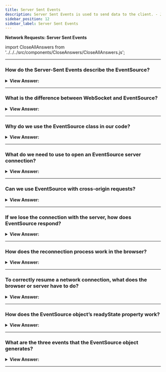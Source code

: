 ```yaml
---
title: Server Sent Events
description: Server Sent Events is used to send data to the client. - JavaScript Interview Questions and Answers
sidebar_position: 12
sidebar_label: Server Sent Events
---
```


**Network Requests: Server Sent Events**

import CloseAllAnswers from '../../../src/components/CloseAnswers/CloseAllAnswers.js';

<CloseAllAnswers />

---

### How do the Server-Sent Events describe the EventSource?

<details>
  <summary><strong>View Answer:</strong></summary>
  <div>
  <div><strong>Interview Response:</strong> The Server-Sent Events specification describes the built-in class EventSource, connecting with the server and allowing it to receive events from it. Like WebSocket, the connection is persistent, but several significant differences are apparent.
    </div>
  </div>
</details>

---

### What is the difference between WebSocket and EventSource?

<details>
  <summary><strong>View Answer:</strong></summary>
  <div>
  <div><strong>Interview Response:</strong> EventSource is like WebSocket; they both behave similarly. However, there are some differences between the two. WebSocket is bi-directional, and EventSource is uni-directional, where only the server sends data. Unlike WebSocket, EventSource is limited to text data and cannot process binary data by default. Another difference comes in the form of their protocol. WebSocket has its dedicated protocol, and EventSource relies on the HTTP protocol application layer. EventSource is a less-powerful way of communicating with the server than WebSocket, but that should not be considered a disadvantage.
    </div>
  </div>
</details>

---

### Why do we use the EventSource class in our code?

<details>
  <summary><strong>View Answer:</strong></summary>
  <div>
  <div><strong>Interview Response:</strong> The main reason: is simplicity. In many applications, the power of WebSocket is a little bit too much. When you need to receive a stream of data from the server: chat messages, market prices, or whatever. That is why EventSource is useful. Also, it supports auto-reconnect, something we need to implement manually with WebSocket. Besides, it is a plain old HTTP, not a new protocol.
    </div>
  </div>
</details>

---

### What do we need to use to open an EventSource server connection?

<details>
  <summary><strong>View Answer:</strong></summary>
  <div>
  <div><strong>Interview Response:</strong> To start receiving messages, we need to create a new EventSource(URL). The browser connects to the URL and keeps the connection open, waiting for events. The server should respond with status 200 and the header Content-Type: text/event-stream, then keep the connection and write messages into it in the unique format. In practice, complex messages usually transmit JSON-encoded data. Line-breaks typically encode as \n, so multiline data: messages are not necessary.
    </div><br />
  <div><strong className="codeExample">Message Output:</strong><br /><br />

  <div></div>

```json
data: {"user":"John","message":"First line\n Second line"}
```

  </div><br />
  <div><strong className="codeExample">Code Example:</strong><br /><br />

  <div></div>

```js
let eventSource = new EventSource('/events/subscribe');

eventSource.onmessage = function (event) {
  console.log('New message', event.data);
  // will log 3 times for the data stream above
};

// or eventSource.addEventListener('message', ...)
```

  </div>
  </div>
</details>

---

### Can we use EventSource with cross-origin requests?

<details>
  <summary><strong>View Answer:</strong></summary>
  <div>
  <div><strong>Interview Response:</strong> Yes, EventSource supports cross-origin requests, like fetch and other networking methods. We can use whatever URL we like. After receiving the Origin header, the remote server must respond with "Access-Control-Allow-Origin". We must enable the withCredentials option to pass credentials.
    </div><br />
  <div><strong className="codeExample">Code Example:</strong><br /><br />

  <div></div>

```js
let source = new EventSource('https://another-site.com/events', {
  withCredentials: true,
});
```

  </div>
  </div>
</details>

---

### If we lose the connection with the server, how does EventSource respond?

<details>
  <summary><strong>View Answer:</strong></summary>
  <div>
  <div><strong>Interview Response:</strong> Upon creation, a new EventSource connects to the server, and if the connection gets broken, it simply reconnects. That is very convenient, as we do not have to care about it. There is a slight delay between reconnections, usually a few seconds, and the server can provide the appropriate delay (milliseconds). The retry message may transmit with other data or stand-alone messages.
    </div><br />
  <div><strong className="codeExample">Standalone Message:</strong><br /><br />

  <div></div>

```js
// retry: 15000
// data: Hello, I set the reconnection delay to 15 seconds
```

  </div>
  </div>
</details>

---

### How does the reconnection process work in the browser?

<details>
  <summary><strong>View Answer:</strong></summary>
  <div>
  <div><strong>Interview Response:</strong> The browser should wait that many milliseconds before reconnecting. Or longer, e.g., if the browser knows (from OS) that there is no network connection existing at the time, it may wait until the connection appears and then retry. If the server wants the browser to stop reconnecting, it should respond with HTTP status 204. If the browser wants to close the connection, it should call eventSource.close(). Also, there is no reconnection if the response has an incorrect Content-Type or its HTTP status differs from 301, 307, 200, and 204. The "error" event gets emitted in such cases, and the browser does not reconnect.<br /><br />We should note that when a connection is finally closed, there is no way to “reopen” it. If we would like to connect again, create a new EventSource.
    </div><br />
  <div><strong className="codeExample">Code Example:</strong><br /><br />

  <div></div>

```js
let eventSource = new EventSource(...);

eventSource.close();
```

  </div>
  </div>
</details>

---

### To correctly resume a network connection, what does the browser or server have to do?

<details>
  <summary><strong>View Answer:</strong></summary>
  <div>
  <div><strong>Interview Response:</strong> When a connection breaks due to network problems, either side cannot be sure which messages were received and which were not. To correctly resume the connection, each message should have an id field. When a message with id is received, the browser sets the property eventSource.lastEventId to its value. Upon reconnection, it sends the header Last-Event-ID with that id so that the server may re-send the messages. We should note that the id is appended below message data by the server to ensure that lastEventId is updated after the message is received.
    </div><br />
  <div><strong className="codeExample">Code Example:</strong><br /><br />

  <div></div>

```js
data: Message 1
id: 1

data: Message 2
id: 2

data: Message 3
data: of two lines
id: 3
```

  </div>
  </div>
</details>

---

### How does the EventSource object’s readyState property work?

<details>
  <summary><strong>View Answer:</strong></summary>
  <div>
  <div><strong>Interview Response:</strong> The EventSource object has one of three values, including connection (0), open (1), and closed (2). When an object gets created, or the connection is down, it is always EventSource.CONNECTING (equals 0). We can query this property to know the state of EventSource.
    </div><br />
  <div><strong className="codeExample">Code Example:</strong><br /><br />

  <div></div>

```js
EventSource.CONNECTING = 0; // connecting or reconnecting
EventSource.OPEN = 1; // connected
EventSource.CLOSED = 2; // connection closed
```

  </div>
  </div>
</details>

---

### What are the three events that the EventSource object generates?

<details>
  <summary><strong>View Answer:</strong></summary>
  <div>
  <div><strong>Interview Response:</strong> By default, the EventSource object generates three events, including the message, open, and error events. The message event denotes the receipt of a message, as event.data. The evident opening of the link is the open event, and the error event is a connection failure with the server issuing an HTTP 500 status. The server may specify another type of event with event: &#8249;event&#8250; at the event start. We should note that to handle custom events. We must use addEventListener, not the onmessage property.
    </div><br />
  <div><strong className="codeExample">Code Example:</strong><br /><br />

  <div></div>

```js
eventSource.addEventListener('join', (event) => {
  alert(`Joined ${event.data}`);
});

eventSource.addEventListener('message', (event) => {
  alert(`Said: ${event.data}`);
});

eventSource.addEventListener('leave', (event) => {
  alert(`Left ${event.data}`);
});
```

  </div>
  </div>
</details>

---
